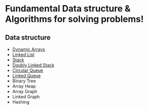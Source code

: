 # Fundamental Data structure & Algorithms for solving problems!
## Data structure
- [Dynamic Arrays][dymanic_arrays]
- [Linked List][linked_list]
- [Stack][stack]
- [Doubly Linked Stack][linked_stack]
- [Circular Queue][queue]
- [Linked Queue][linked_queue]
- Binary Tree
- Array Heap
- Array Graph
- Linked Graph
- Hashing

[dymanic_arrays]:https://github.com/democracyKim/Data_Structure/tree/master/01_Dynamic_Arrays
[linked_list]:https://github.com/democracyKim/Data_Structure/tree/master/02_Linked_List
[stack]:https://github.com/democracyKim/Data_Structure/tree/master/03_Stack
[linked_stack]: https://github.com/democracyKim/Data_Structure/tree/master/04_Doubly_Linked_Stack
[queue]: https://github.com/democracyKim/Data_Structure/tree/master/05_Circular_Queue
[linked_queue]: https://github.com/democracyKim/Data_Structure/tree/master/06_Linked_Queue